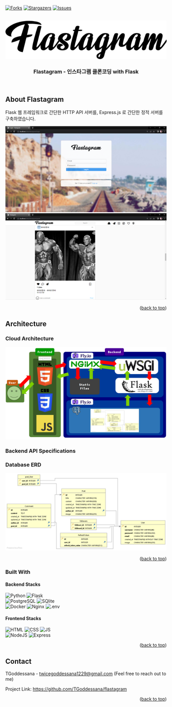 <a name="readme-top"></a>

[![Forks][forks-shield]][forks-url]
[![Stargazers][stars-shield]][stars-url]
[![Issues][issues-shield]][issues-url]


<!-- PROJECT LOGO -->
<br />
<div align="center">
  <a href="https://gdsanadev.com">
    <img src="doc_images/logo.png" alt="Logo" height="120">
  </a>

  <h3 align="center">Flastagram - 인스타그램 클론코딩 with Flask</h3>

  <p align="center">
    <br />
  </p>
</div>

<!-- ABOUT THE PROJECT -->
## About Flastagram

Flask 웹 프레임워크로 간단한 HTTP API 서버를, Express.js 로 간단한 정적 서버를 구축하였습니다.

<img src="doc_images/ex1.png" alt="preview">

<img src="doc_images/ex2.png" alt="preview">


<p align="right">(<a href="#readme-top">back to top</a>)</p>


## Architecture

### Cloud Architecture
<img src="doc_images/cloud_architecture.png" alt="preview">

### Backend API Specifications

<!-- <img src="doc_images/ex2.png" alt="preview"> -->

### Database ERD
<img src="doc_images/erd.png" alt="preview">


<p align="right">(<a href="#readme-top">back to top</a>)</p>


### Built With

#### Backend Stacks
![Python][Python-logo] ![Flask][Flask-logo]  
![PostgreSQL][PostgreSQL-logo] ![SQlite][SQlite-logo]  
![Docker][Docker-logo] ![Nginx][Nginx-logo] ![.env][.env-logo]  
  


#### Frontend Stacks
![HTML][HTML-logo] 
![CSS][CSS-logo]
![JS][JS-logo]  
![NodeJS][Nodejs-logo]
![Express][Express-logo]


<p align="right">(<a href="#readme-top">back to top</a>)</p>



<!-- CONTACT -->
## Contact

TGoddessana - twicegoddessana1229@gmail.com
              (Feel free to reach out to me)

Project Link: https://github.com/TGoddessana/flastagram

<p align="right">(<a href="#readme-top">back to top</a>)</p>



<!-- MARKDOWN LINKS & IMAGES -->
[Python-logo]: https://img.shields.io/badge/Python-3776AB?style=for-the-badge&logo=Python&logoColor=white
[Flask-logo]: https://img.shields.io/badge/Flask-000000?style=for-the-badge&logo=Flask&logoColor=white
[PostgreSQL-logo]: https://img.shields.io/badge/PostgreSQL-4169E1?style=for-the-badge&logo=PostgreSQL&logoColor=white
[Docker-logo]: https://img.shields.io/badge/Docker-2496ED?style=for-the-badge&logo=Docker&logoColor=white
[.env-logo]: https://img.shields.io/badge/.env-ECD53F?style=for-the-badge&logo=.envr&logoColor=white
[Nginx-logo]: https://img.shields.io/badge/nginx-009639?style=for-the-badge&logo=nginx&logoColor=white
[SQLite-logo]: https://img.shields.io/badge/sqlite-003B57?style=for-the-badge&logo=sqlite&logoColor=white

[HTML-logo]: https://img.shields.io/badge/html5-E34F26?style=for-the-badge&logo=html5&logoColor=white
[JS-logo]: https://img.shields.io/badge/Javascript-F7DF1E?style=for-the-badge&logo=javascript&logoColor=white
[CSS-logo]: https://img.shields.io/badge/css3-1572B6?style=for-the-badge&logo=css3&logoColor=white
[NodeJS-logo]: https://img.shields.io/badge/node.js-339933?style=for-the-badge&logo=node&logoColor=white
[Express-logo]: https://img.shields.io/badge/express.js-000000?style=for-the-badge&logo=express&logoColor=white





[forks-shield]: https://img.shields.io/github/forks/tgoddessana/flastagram?style=for-the-badge
[forks-url]: https://github.com/tgoddessana/flastagram/network/members
[stars-shield]: https://img.shields.io/github/stars/tgoddessana/flastagram.svg?style=for-the-badge
[stars-url]: https://github.com/tgoddessana/flastagram/stargazers
[issues-shield]: https://img.shields.io/github/issues/tgoddessana/flastagram.svg?style=for-the-badge
[issues-url]: https://github.com/tgoddessana/flastagram/issues


